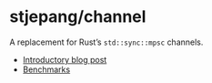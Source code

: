 # stjepang/channel

A replacement for Rust’s `std::sync::mpsc` channels.

* [Introductory blog post](https://stjepang.github.io/2017/08/13/designing-a-channel.html)
* [Benchmarks](https://github.com/stjepang/channel/tree/master/benchmarks)
